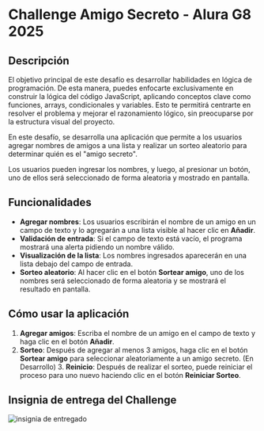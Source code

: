 # Challenge Amigo Secreto - Alura G8 2025

## Descripción

El objetivo principal de este desafío es desarrollar habilidades en lógica de programación. De esta manera, puedes enfocarte exclusivamente en construir la lógica del código JavaScript, aplicando conceptos clave como funciones, arrays, condicionales y variables. Esto te permitirá centrarte en resolver el problema y mejorar el razonamiento lógico, sin preocuparse por la estructura visual del proyecto.

En este desafío, se desarrolla una aplicación que permite a los usuarios agregar nombres de amigos a una lista y realizar un sorteo aleatorio para determinar quién es el "amigo secreto". 

Los usuarios pueden ingresar los nombres, y luego, al presionar un botón, uno de ellos será seleccionado de forma aleatoria y mostrado en pantalla.

## Funcionalidades

- **Agregar nombres**: Los usuarios escribirán el nombre de un amigo en un campo de texto y lo agregarán a una lista visible al hacer clic en **Añadir**.
- **Validación de entrada**: Si el campo de texto está vacío, el programa mostrará una alerta pidiendo un nombre válido.
- **Visualización de la lista**: Los nombres ingresados aparecerán en una lista debajo del campo de entrada.
- **Sorteo aleatorio**: Al hacer clic en el botón **Sortear amigo**, uno de los nombres será seleccionado de forma aleatoria y se mostrará el resultado en pantalla.

## Cómo usar la aplicación

1. **Agregar amigos**: Escriba el nombre de un amigo en el campo de texto y haga clic en el botón **Añadir**.
2. **Sorteo**: Después de agregar al menos 3 amigos, haga clic en el botón **Sortear amigo** para seleccionar aleatoriamente a un amigo secreto.
(En Desarrollo) 3. **Reinicio**: Después de realizar el sorteo, puede reiniciar el proceso para uno nuevo haciendo clic en el botón **Reiniciar Sorteo**.

## Insignia de entrega del Challenge
![insignia de entregado](https://github.com/user-attachments/assets/d3018a74-7c37-47b6-bc33-b8897639c654)



